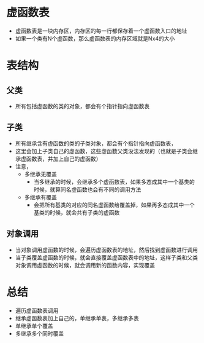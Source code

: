 # 虚函数表

* 虚函数表是一块内存区，内存区的每一行都保存着一个虚函数入口的地址
* 如果一个类有N个虚函数，那么虚函数表的内存区域就是Nx4的大小

# 表结构
## 父类
  * 所有包括虚函数的类的对象，都会有个指针指向虚函数表

## 子类
  * 所有继承含有虚函数的类的子类对象，都会有个指针指向虚函数表，
  * 这里会加上子类自己的虚函数，这些虚函数父类没法发现的（也就是子类会继承虚函数表，并加上自己的虚函数）
  * 注意，
    * 多继承无覆盖
      * 当多继承的时候，会继承多个虚函数表，如果多态成其中一个基类的时候，就算同名虚函数也会有不同的调用方法
    * 多继承有覆盖
      * 会把所有基类的对应的同名虚函数给覆盖掉，如果再多态成其中一个基类的时候，就会共有子类的虚函数

## 对象调用
* 当对象调用虚函数的时候，会遍历虚函数表的地址，然后找到虚函数进行调用
* 当子类覆盖虚函数的时候，就会直接覆盖虚函数表中的地址，这样子类和父类对象调用虚函数的时候，就会调用新的函数内容，实现覆盖

# 总结
* 遍历虚函数表调用
* 继承虚函数表加上自己的，单继承单表，多继承多表
* 单继承单个覆盖
* 多继承多个同时覆盖